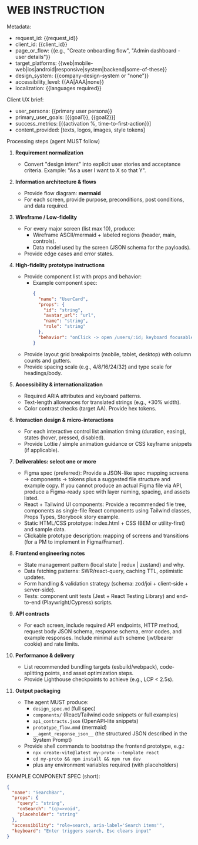 # WEB INSTRUCTION

Metadata:

- request_id: {{request_id}}
- client_id: {{client_id}}
- page_or_flow: {{e.g., "Create onboarding flow", "Admin dashboard - user details"}}
- target_platforms: {{web|mobile-web|ios|android|responsive|system|backend|some-of-these}}
- design_system: {{company-design-system or "none"}}
- accessibility_level: {{AA|AAA|none}}
- localization: {{languages required}}

Client UX brief:

- user_persona: {{primary user persona}}
- primary_user_goals: [{{goal1}}, {{goal2}}]
- success_metrics: [{{activation %, time-to-first-action}}]
- content_provided: [texts, logos, images, style tokens]

Processing steps (agent MUST follow)

1. **Requirement normalization**

   - Convert "design intent" into explicit user stories and acceptance criteria. Example: "As a user I want to X so that Y".

2. **Information architecture & flows**

   - Provide flow diagram: **mermaid**
   - For each screen, provide purpose, preconditions, post conditions, and data required.

3. **Wireframe / Low-fidelity**

   - For every major screen (list max 10), produce:
     - Wireframe ASCII/mermaid + labeled regions (header, main, controls).
     - Data model used by the screen (JSON schema for the payloads).
   - Provide edge cases and error states.

4. **High-fidelity prototype instructions**

   - Provide component list with props and behavior:
     - Example component spec:
       ```json
       {
         "name": "UserCard",
         "props": {
           "id": "string",
           "avatar_url": "url",
           "name": "string",
           "role": "string"
         },
         "behavior": "onClick -> open /users/:id; keyboard focusable; aria role='button'"
       }
       ```
   - Provide layout grid breakpoints (mobile, tablet, desktop) with column counts and gutters.
   - Provide spacing scale (e.g., 4/8/16/24/32) and type scale for headings/body.

5. **Accessibility & internationalization**

   - Required ARIA attributes and keyboard patterns.
   - Text-length allowances for translated strings (e.g., +30% width).
   - Color contrast checks (target AA). Provide hex tokens.

6. **Interaction design & micro-interactions**

   - For each interactive control list animation timing (duration, easing), states (hover, pressed, disabled).
   - Provide Lottie / simple animation guidance or CSS keyframe snippets (if applicable).

7. **Deliverables: select one or more**

   - Figma spec (preferred): Provide a JSON-like spec mapping screens -> components -> tokens plus a suggested file structure and example copy. If you cannot produce an actual Figma file via API, produce a Figma-ready spec with layer naming, spacing, and assets listed.
   - React + Tailwind UI components: Provide a recommended file tree, components as single-file React components using Tailwind classes, Props Types, Storybook story example.
   - Static HTML/CSS prototype: index.html + CSS (BEM or utility-first) and sample data.
   - Clickable prototype description: mapping of screens and transitions (for a PM to implement in Figma/Framer).

8. **Frontend engineering notes**

   - State management pattern (local state | redux | zustand) and why.
   - Data fetching patterns: SWR/react-query, caching TTL, optimistic updates.
   - Form handling & validation strategy (schema: zod/joi + client-side + server-side).
   - Tests: component unit tests (Jest + React Testing Library) and end-to-end (Playwright/Cypress) scripts.

9. **API contracts**

   - For each screen, include required API endpoints, HTTP method, request body JSON schema, response schema, error codes, and example responses. Include minimal auth scheme (jwt/bearer cookie) and rate limits.

10. **Performance & delivery**

    - List recommended bundling targets (esbuild/webpack), code-splitting points, and asset optimization steps.
    - Provide Lighthouse checkpoints to achieve (e.g., LCP < 2.5s).

11. **Output packaging**
    - The agent MUST produce:
      - `design_spec.md` (full spec)
      - `components/` (React/Tailwind code snippets or full examples)
      - `api_contracts.json` (OpenAPI-lite snippets)
      - `prototype_flow.mmd` (mermaid)
      - `__agent_response_json__` (the structured JSON described in the System Prompt)
    - Provide shell commands to bootstrap the frontend prototype, e.g.:
      - `npx create-vite@latest my-proto --template react`
      - `cd my-proto && npm install && npm run dev`
      - plus any environment variables required (with placeholders)

EXAMPLE COMPONENT SPEC (short):

```json
{
  "name": "SearchBar",
  "props": {
    "query": "string",
    "onSearch": "(q)=>void",
    "placeholder": "string"
  },
  "accessibility": "role=search, aria-label='Search items'",
  "keyboard": "Enter triggers search, Esc clears input"
}
```
